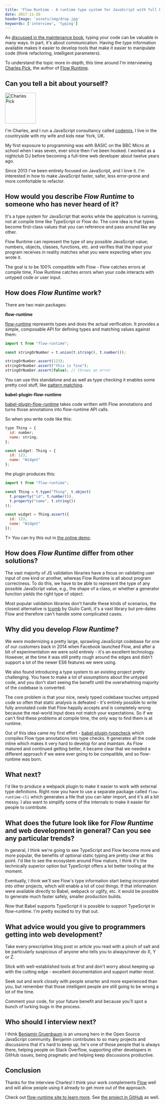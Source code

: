 ```yaml
---
title: 'Flow Runtime - A runtime type system for JavaScript with full Flow compatibility - Interview with Charles Pick'
date: 2017-11-26
headerImage: 'assets/img/drop.jpg'
keywords: ['interview', 'typing']
---
```


As [discussed in the maintenance book](/maintenance/code-quality/typing/), typing your code can be valuable in many ways. In part, it's about communication. Having the type information available makes it easier to develop tools that make it easier to manipulate code (think refactoring, intelligent parameters).

To understand the topic more in-depth, this time around I'm interviewing [Charles Pick](https://twitter.com/codemixers), the author of [Flow Runtime](https://github.com/codemix/flow-runtime).

## Can you tell a bit about yourself?

<p>
<span class="author">
  <img src="https://www.gravatar.com/avatar/7f6a5e0c29577f724ad28bea4c577139?s=200" alt="Charles Pick" class="author" width="100" height="100" />
</span>

I'm Charles, and I run a JavaScript consultancy called [codemix](https://codemix.com), I live in the countryside with my wife and kids near York, UK.
</p>

My first exposure to programming was with BASIC on the BBC Micro at school when I was seven, ever since then I've been hooked. I worked as a nightclub DJ before becoming a full-time web developer about twelve years ago.

Since 2013 I've been entirely focused on JavaScript, and I love it. I'm interested in how to make JavaScript faster, safer, less error-prone and more comfortable to refactor.

## How would you describe *Flow Runtime* to someone who has never heard of it?

It's a type system for JavaScript that works while the application is running, not at compile time like TypeScript or Flow do. The core idea is that types become first-class values that you can reference and pass around like any other.

Flow Runtime can represent the type of any possible JavaScript value; numbers, objects, classes, functions, etc. and verifies that the input your program receives in reality matches what you were expecting when you wrote it.

The goal is to be 100% compatible with Flow - Flow catches errors at compile time, Flow Runtime catches errors when your code interacts with untyped code or user input.

## How does *Flow Runtime* work?

There are two main packages:

**flow-runtime**

[flow-runtime](https://www.npmjs.com/package/flow-runtime) represents types and does the actual verification. It provides a simple, composable API for defining types and matching values against them:

```javascript
import t from "flow-runtime";

const stringOrNumber = t.union(t.string(), t.number());

stringOrNumber.assert(123);
stringOrNumber.assert("this is fine");
stringOrNumber.assert(false); // throws an error
```

You can use this standalone and as well as type checking it enables some pretty cool stuff, like [pattern matching](https://codemix.github.io/flow-runtime/#/docs/pattern-matching).

**babel-plugin-flow-runtime**

[babel-plugin-flow-runtime](https://www.npmjs.com/package/babel-plugin-flow-runtime) takes code written with Flow annotations and turns those annotations into flow-runtime API calls.

So when you write code like this:

```javascript
type Thing = {
  id: number;
  name: string;
};

const widget: Thing = {
  id: 123,
  name: "Widget"
};
```

the plugin produces this:

```javascript
import t from "flow-runtime";

const Thing = t.type("Thing", t.object(
  t.property("id", t.number()),
  t.property("name", t.string())
));

const widget = Thing.assert({
  id: 123,
  name: "Widget"
});
```

T> You can try this out in [the online demo](https://codemix.github.io/flow-runtime/#/try).

## How does *Flow Runtime* differ from other solutions?

The vast majority of JS validation libraries have a focus on validating user input of one kind or another, whereas Flow Runtime is all about program correctness. To do this, we have to be able to represent the type of any possible JavaScript value, e.g., the shape of a class, or whether a generator function yields the right type of object.

Most popular validation libraries don't handle these kinds of scenarios, the closest alternative is [tcomb](https://github.com/gcanti/tcomb) by Giulio Canti, it's a vast library but pre-dates Flow and therefore can't handle some complicated cases.

## Why did you develop *Flow Runtime*?

We were modernizing a pretty large, sprawling JavaScript codebase for one of our customers back in 2014 when Facebook launched Flow, and after a bit of experimentation we were sold entirely - it's an excellent technology. However, at the time it was still pretty rough around the edges and didn't support a lot of the newer ES6 features we were using.

We also found introducing a type system to an existing project pretty challenging. You have to make a lot of assumptions about the untyped code, and you don't start seeing the benefit until the overwhelming majority of the codebase is converted.

The core problem is that your nice, newly typed codebase touches untyped code so often that static analysis is defeated - it's entirely possible to write fully annotated code that Flow happily accepts and is completely wrong because the real-world input does not match your expectations. So if we can't find these problems at compile time, the only way to find them is at runtime.

Out of this idea came my first effort - [babel-plugin-typecheck](https://github.com/codemix/babel-plugin-typecheck) which compiles Flow type annotations into type checks. It generates all the code inline which makes it very hard to develop for and maintain. As Flow matured and continued getting better, it became clear that we needed a different approach if we were ever going to be compatible, and so flow-runtime was born.

## What next?

I'd like to produce a webpack plugin to make it easier to work with external type definitions. Right now you have to use a separate package called `flow-runtime-cli` which generates a file that you can later import, and it's all a bit messy. I also want to simplify some of the internals to make it easier for people to contribute.

## What does the future look like for *Flow Runtime* and web development in general? Can you see any particular trends?

In general, I think we're going to see TypeScript and Flow become more and more popular, the benefits of optional static typing are pretty clear at this point. I'd like to see the ecosystem around Flow mature, I think it's the technically superior option but TypeScript offers a lot better tooling at the moment.

Eventually, I think we'll see Flow's type information start being incorporated into other projects, which will enable a lot of cool things. If that information were available directly to Babel, webpack or uglify, etc. it would be possible to generate much faster safely, smaller production builds.

Now that Babel supports TypeScript it is possible to support TypeScript in flow-runtime. I'm pretty excited to try that out.

## What advice would you give to programmers getting into web development?

Take every prescriptive blog post or article you read with a pinch of salt and be particularly suspicious of anyone who tells you to always/never do X, Y or Z.

Stick with well-established tools at first and don't worry about keeping up with the cutting edge - excellent documentation and support matter most.

Seek out and work closely with people smarter and more experienced than you, but remember that those intelligent people are still going to be wrong a lot of the time.

Comment your code, for your future benefit and because you'll spot a bunch of lurking bugs in the process.

## Who should I interview next?

I think [Benjamin Gruenbaum](https://github.com/benjamingr) is an unsung hero in the Open Source JavaScript community. Benjamin contributes to so many projects and discussions that it's hard to keep up, he's one of those people that is always there, helping people on Stack Overflow, supporting other developers in GitHub issues, being pragmatic and helping keep discussions productive.

## Conclusion

Thanks for the interview Charles! I think your work complements [Flow](https://flow.org/) well and will allow people using it already to get more out of the approach.

Check out [flow-runtime site to learn more](https://codemix.github.io/flow-runtime/). See [the project in GitHub](https://github.com/codemix/flow-runtime) as well.
